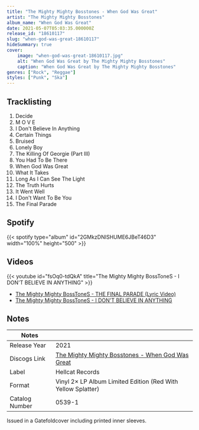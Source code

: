 ```yaml
---
title: "The Mighty Mighty Bosstones - When God Was Great"
artist: "The Mighty Mighty Bosstones"
album_name: "When God Was Great"
date: 2021-05-07T05:03:35.000000Z
release_id: "18610117"
slug: "when-god-was-great-18610117"
hideSummary: true
cover:
    image: "when-god-was-great-18610117.jpg"
    alt: "When God Was Great by The Mighty Mighty Bosstones"
    caption: "When God Was Great by The Mighty Mighty Bosstones"
genres: ["Rock", "Reggae"]
styles: ["Punk", "Ska"]
---
```


## Tracklisting
1. Decide
2. M O V E
3. I Don't Believe In Anything
4. Certain Things
5. Bruised
6. Lonely Boy
7. The Killing Of Georgie (Part III)
8. You Had To Be There
9. When God Was Great
10. What It Takes
11. Long As I Can See The Light
12. The Truth Hurts
13. It Went Well
14. I Don't Want To Be You
15. The Final Parade


## Spotify
{{< spotify type="album" id="2GMkzDNISHUME6JBeT46D3" width="100%" height="500" >}}



## Videos
{{< youtube id="fsOq0-tdQkA" title="The Mighty Mighty BossToneS - I DON'T BELIEVE IN ANYTHING" >}}
- [The Mighty Mighty BossToneS - THE FINAL PARADE (Lyric Video)](https://www.youtube.com/watch?v=WcwNZLgVE1g)
- [The Mighty Mighty BossToneS - I DON'T BELIEVE IN ANYTHING](https://www.youtube.com/watch?v=USUEiyKJJjs)

## Notes
| Notes          |             |
| ---------------| ----------- |
| Release Year   | 2021 |
| Discogs Link   | [The Mighty Mighty Bosstones - When God Was Great](https://www.discogs.com/release/18610117-The-Mighty-Mighty-Bosstones-When-God-Was-Great) |
| Label          | Hellcat Records |
| Format         | Vinyl 2× LP Album Limited Edition (Red With Yellow Splatter) |
| Catalog Number | 0539-1 |

Issued in a Gatefoldcover including printed inner sleeves. 
